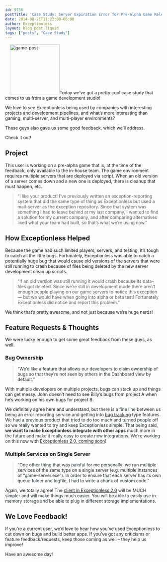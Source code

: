 ```yaml
---
id: 9756
postTitle: 'Case Study: Server Expiration Error for Pre-Alpha Game Release'
date: 2014-08-21T11:22:08-06:00
author: Exceptionless
layout: blog_post.liquid
tags: ["posts", "Case Study"]
---
```

<img loading="lazy" class="alignright size-full wp-image-9759" style="margin-left: 15px;" src="http://exceptionless.com/assets/game-post.jpg" alt="game-post" width="160" height="160" data-id="9759" srcset="https://exceptionless.com/assets/game-post.jpg 160w, https://exceptionless.com/assets/game-post-150x150.jpg 150w" sizes="(max-width: 160px) 100vw, 160px" />Today we&#8217;ve got a pretty cool case study that comes to us from a game development studio!

We love to see Exceptionless being used by companies with interesting projects and development pipelines, and what&#8217;s more interesting than gaming, multi-server, and multi-player environments?

These guys also gave us some good feedback, which we&#8217;ll address.

Check it out!<!--more-->

## Project

This user is working on a pre-alpha game that is, at the time of the feedback, only available to the in-house team. The game environment requires multiple servers that are deployed via script. When an old version of a server comes down and a new one is deployed, there is cleanup that must happen, etc.

> &#8220;I like your product! I&#8217;ve previously written an exception-reporting system that did the same type of thing as Exceptionless but used a mail-server as the exception repository. Since that system was something I had to leave behind at my last company, I wanted to find a solution for my current company, and after comparing alternatives liked what your team had built, so that&#8217;s what we&#8217;re using now.&#8221;

## How Exceptionless Helped

Because the game had such limited players, servers, and testing, it&#8217;s tough to catch all the little bugs. Fortunately, Exceptionless was able to catch a potentially huge bug that would cause old versions of the servers that were still running to crash because of files being deleted by the new server development clean up scripts.

> &#8220;If an old version was still running it would crash because its data-files got deleted. Since we&#8217;re still in development mode there aren&#8217;t enough people playing on our game servers to notice this exception &#8212; but we would have when going into alpha or beta test! Fortunately Exceptionless did notice and report this problem.&#8221;

We think that&#8217;s pretty awesome, and not just because we&#8217;re huge nerds!

## Feature Requests & Thoughts

We were lucky enough to get some great feedback from these guys, as well.

### Bug Ownership

> <span style="color: #282f33;">&#8220;We&#8217;d like a feature that allows our developers to claim ownership of bugs so that they&#8217;re not seen by others in the Dashboard view by default.&#8221;</span>

With multiple developers on multiple projects, bugs can stack up and things can get messy. John doesn&#8217;t need to see Billy&#8217;s bugs from project A when he&#8217;s working on his own bugs for project B.

We definitely agree here and understand, but <span style="color: #282f33;">there is a fine line between us being an error reporting service and getting into <a href="/bug-tracking/">bug tracking</a> type features. We had a previous product that tried to do too much and turned people off so we really wanted to try and keep Exceptionless simple. That being said, <strong>we want to make Exceptionless integrate with other apps</strong> much more in the future and make it really easy to create new integrations. We&#8217;re working on this now with <a title="Upcoming Exceptionless Version 2.0 Overview & Review" href="http://exceptionless.com/upcoming-exceptionless-version-2-0-overview-review/">Exceptionless 2.0, coming soon</a>!</span>

### Multiple Services on Single Server

> &#8220;<span style="color: #282f33;">One other thing that was painful for me personally: we run multiple services of the same type on a single server (e.g. multiple instances of &#8220;game-server.exe&#8221;). In order to ensure that each server has its own queue folder and logfile, I had to write a chunk of custom code.&#8221;</span>

Again, we totally agree! <span style="color: #282f33;">The <a title="Exceptionless 2.0 Client Rewrite Sneak Peek Usage Example" href="http://exceptionless.com/exceptionless-2-0-client-rewrite-sneak-peek-usage-example/">client in Exceptionless 2.0</a> will be MUCH simpler and will make things much easier. You will be able to easily use in-memory storage and be able to plug in different storage implementations.</span>

## We Love Feedback!

If you&#8217;re a current user, we&#8217;d love to hear how you&#8217;ve used Exceptionless to cut down on bugs and build better apps. If you&#8217;ve got any criticisms or feature feedback/requests, keep those coming as well &#8211; they help us improve!

Have an awesome day!

&nbsp;
